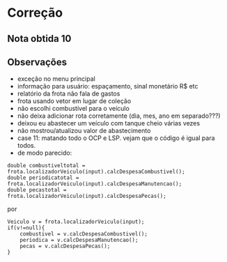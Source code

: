 # Correção

## Nota obtida 10

## Observações
  - exceção no menu principal
  - informação para usuário: espaçamento, sinal monetário R$ etc
  - relatório da frota não fala de gastos
  - frota usando vetor em lugar de coleção
  - não escolhi combustível para o veículo
  - não deixa adicionar rota corretamente (dia, mes, ano em separado???)
  - deixou eu abastecer um veículo com tanque cheio várias vezes
  - não mostrou/atualizou valor de abastecimento
  - case 11: matando todo o OCP e LSP. vejam que o código é igual para todos. 
  - de modo parecido:
```
double combustiveltotal = frota.localizadorVeiculo(input).calcDespesaCombustivel();
double periodicatotal = frota.localizadorVeiculo(input).calcDespesaManutencao();
double pecastotal = frota.localizadorVeiculo(input).calcDespesaPecas();
```

por

```
Veiculo v = frota.localizadorVeiculo(input);
if(v!=null){
    combustivel = v.calcDespesaCombustivel();
    periodica = v.calcDespesaManutencao();
    pecas = v.calcDespesaPecas();
}
```